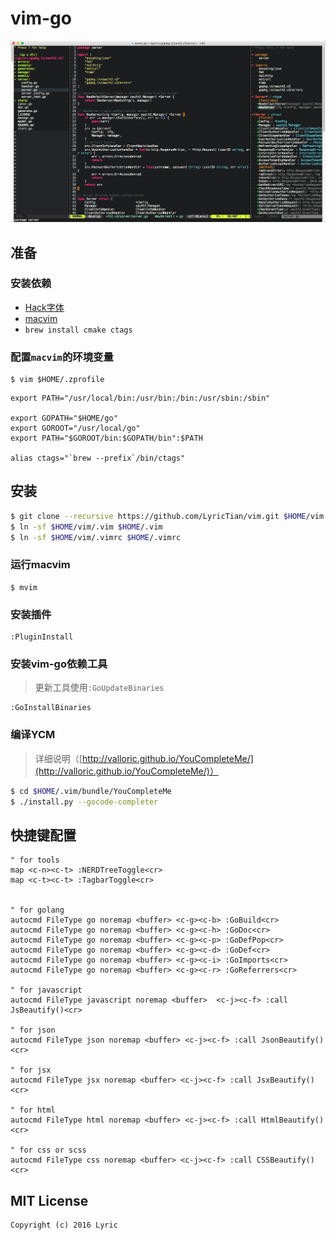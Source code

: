 # vim-go

![screenshot](https://raw.githubusercontent.com/LyricTian/vim/master/screenshots/screenshot.png)

## 准备

### 安装依赖

- [Hack字体](https://github.com/chrissimpkins/Hack)
- [macvim](https://github.com/macvim-dev/macvim)
- `brew install cmake ctags`

### 配置`macvim`的环境变量

```
$ vim $HOME/.zprofile
```

```
export PATH="/usr/local/bin:/usr/bin:/bin:/usr/sbin:/sbin"

export GOPATH="$HOME/go"
export GOROOT="/usr/local/go"
export PATH="$GOROOT/bin:$GOPATH/bin":$PATH

alias ctags="`brew --prefix`/bin/ctags"
```

## 安装

``` bash
$ git clone --recursive https://github.com/LyricTian/vim.git $HOME/vim
$ ln -sf $HOME/vim/.vim $HOME/.vim
$ ln -sf $HOME/vim/.vimrc $HOME/.vimrc
```

### 运行macvim

```
$ mvim
```

### 安装插件

```
:PluginInstall
```

### 安装vim-go依赖工具
> 更新工具使用`:GoUpdateBinaries`

```
:GoInstallBinaries
```

### 编译YCM
> 详细说明（[http://valloric.github.io/YouCompleteMe/](http://valloric.github.io/YouCompleteMe/)）

``` bash
$ cd $HOME/.vim/bundle/YouCompleteMe
$ ./install.py --gocode-completer
```

## 快捷键配置

```
" for tools
map <c-n><c-t> :NERDTreeToggle<cr>
map <c-t><c-t> :TagbarToggle<cr>


" for golang
autocmd FileType go noremap <buffer> <c-g><c-b> :GoBuild<cr>
autocmd FileType go noremap <buffer> <c-g><c-h> :GoDoc<cr>
autocmd FileType go noremap <buffer> <c-g><c-p> :GoDefPop<cr>
autocmd FileType go noremap <buffer> <c-g><c-d> :GoDef<cr>
autocmd FileType go noremap <buffer> <c-g><c-i> :GoImports<cr>
autocmd FileType go noremap <buffer> <c-g><c-r> :GoReferrers<cr>

" for javascript
autocmd FileType javascript noremap <buffer>  <c-j><c-f> :call JsBeautify()<cr>

" for json
autocmd FileType json noremap <buffer> <c-j><c-f> :call JsonBeautify()<cr>

" for jsx
autocmd FileType jsx noremap <buffer> <c-j><c-f> :call JsxBeautify()<cr>

" for html
autocmd FileType html noremap <buffer> <c-j><c-f> :call HtmlBeautify()<cr>

" for css or scss
autocmd FileType css noremap <buffer> <c-j><c-f> :call CSSBeautify()<cr>

```

## MIT License

```
Copyright (c) 2016 Lyric
```
